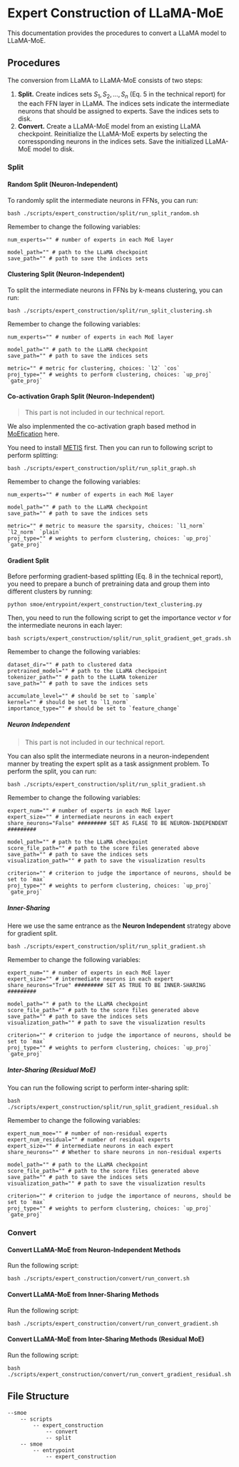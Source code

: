 # Expert Construction of LLaMA-MoE

This documentation provides the procedures to convert a LLaMA model to LLaMA-MoE.



## Procedures

The conversion from LLaMA to LLaMA-MoE consists of two steps:

1. **Split.** Create indices sets $S_1,S_2,\dots,S_n$ (Eq. 5 in the technical report) for the each FFN layer in LLaMA. The indices sets indicate the intermediate neurons that should be assigned to experts. Save the indices sets to disk.
2. **Convert.** Create a LLaMA-MoE model from an existing LLaMA checkpoint. Reinitialize the LLaMA-MoE experts by selecting the corressponding neurons in the indices sets. Save the initialized LLaMA-MoE model to disk.



### Split

#### Random Split (Neuron-Independent)

To randomly split the intermediate neurons in FFNs, you can run:

```shell
bash ./scripts/expert_construction/split/run_split_random.sh
```

Remember to change the following variables:

```shell
num_experts="" # number of experts in each MoE layer

model_path="" # path to the LLaMA checkpoint
save_path="" # path to save the indices sets
```



#### Clustering Split (Neuron-Independent)

To split the intermediate neurons in FFNs by k-means clustering, you can run:

```shell
bash ./scripts/expert_construction/split/run_split_clustering.sh
```

Remember to change the following variables:

```shell
num_experts="" # number of experts in each MoE layer

model_path="" # path to the LLaMA checkpoint
save_path="" # path to save the indices sets

metric="" # metric for clustering, choices: `l2` `cos`
proj_type="" # weights to perform clustering, choices: `up_proj` `gate_proj`
```



#### Co-activation Graph Split (Neuron-Independent)

> This part is not included in our technical report.

We also implenmented the co-activation graph based method in [MoEfication](https://arxiv.org/abs/2110.01786) here.

You need to install [METIS](http://glaros.dtc.umn.edu/gkhome/metis/metis/download) first. Then you can run to following script to perform splitting:

```shell
bash ./scripts/expert_construction/split/run_split_graph.sh
```

Remember to change the following variables:

```shell
num_experts="" # number of experts in each MoE layer

model_path="" # path to the LLaMA checkpoint
save_path="" # path to save the indices sets

metric="" # metric to measure the sparsity, choices: `l1_norm` `l2_norm` `plain`
proj_type="" # weights to perform clustering, choices: `up_proj` `gate_proj`
```



#### Gradient Split

Before performing gradient-based splitting (Eq. 8 in the technical report), you need to prepare a bunch of pretraining data and group them into different clusters by running:

```shell
python smoe/entrypoint/expert_construction/text_clustering.py
```

Then, you need to run the following script to get the importance vector $v$ for the intermediate neurons in each layer:

```shell
bash scripts/expert_construction/split/run_split_gradient_get_grads.sh
```

Remember to change the following variables:

```shell
dataset_dir="" # path to clustered data
pretrained_model="" # path to the LLaMA checkpoint
tokenizer_path="" # path to the LLaMA tokenizer
save_path="" # path to save the indices sets

accumulate_level="" # should be set to `sample`
kernel="" # should be set to `l1_norm`
importance_type="" # should be set to `feature_change`
```



##### Neuron Independent

> This part is not included in our technical report.

You can also split the intermediate neurons in a neuron-independent manner by treating the expert split as a task assignment problem. To perform the split, you can run:

```shell
bash ./scripts/expert_construction/split/run_split_gradient.sh
```

Remember to change the following variables:

```shell
expert_num="" # number of experts in each MoE layer
expert_size="" # intermediate neurons in each expert
share_neurons="False" ######### SET AS FLASE TO BE NEURON-INDEPENDENT #########

model_path="" # path to the LLaMA checkpoint
score_file_path="" # path to the score files generated above
save_path="" # path to save the indices sets
visualization_path="" # path to save the visualization results

criterion="" # criterion to judge the importance of neurons, should be set to `max`
proj_type="" # weights to perform clustering, choices: `up_proj` `gate_proj`
```



##### Inner-Sharing

Here we use the same entrance as the **Neuron Independent** strategy above for gradient split.

```shell
bash ./scripts/expert_construction/split/run_split_gradient.sh
```

Remember to change the following variables:

```shell
expert_num="" # number of experts in each MoE layer
expert_size="" # intermediate neurons in each expert
share_neurons="True" ######### SET AS TRUE TO BE INNER-SHARING #########

model_path="" # path to the LLaMA checkpoint
score_file_path="" # path to the score files generated above
save_path="" # path to save the indices sets
visualization_path="" # path to save the visualization results

criterion="" # criterion to judge the importance of neurons, should be set to `max`
proj_type="" # weights to perform clustering, choices: `up_proj` `gate_proj`
```



##### Inter-Sharing (Residual MoE)

You can run the following script to perform inter-sharing split:

```shell
bash ./scripts/expert_construction/split/run_split_gradient_residual.sh
```

Remember to change the following variables:

```shell
expert_num_moe="" # number of non-residual experts
expert_num_residual="" # number of residual experts
expert_size="" # intermediate neurons in each expert
share_neurons="" # Whether to share neurons in non-residual experts

model_path="" # path to the LLaMA checkpoint
score_file_path="" # path to the score files generated above
save_path="" # path to save the indices sets
visualization_path="" # path to save the visualization results

criterion="" # criterion to judge the importance of neurons, should be set to `max`
proj_type="" # weights to perform clustering, choices: `up_proj` `gate_proj`
```



### Convert

#### Convert LLaMA-MoE from Neuron-Independent Methods

Run the following script:

```shell
bash ./scripts/expert_construction/convert/run_convert.sh
```



#### Convert LLaMA-MoE from Inner-Sharing Methods

Run the following script:

```shell
bash ./scripts/expert_construction/convert/run_convert_gradient.sh
```



#### Convert LLaMA-MoE from Inter-Sharing Methods (Residual MoE)

Run the following script:

```shell
bash ./scripts/expert_construction/convert/run_convert_gradient_residual.sh
```



## File Structure

```
--smoe
	-- scripts
        -- expert_construction
            -- convert
            -- split
    -- smoe
        -- entrypoint
            -- expert_construction
```
